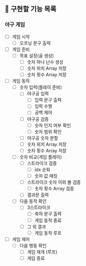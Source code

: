## 🧭 구현할 기능 목록  

### 야구 게임  
- [ ] 게임 시작  
  - [ ] 오프닝 문구 출력  
- [ ] 게임 준비  
  - [ ] 목표 설정(골 생성)
    - [ ] 숫자 하나 난수 생성  
    - [ ] 숫자 위치 Array 저장  
    - [ ] 숫자 횟수 Array 저장
- [ ] 게임 동작
  - [ ] 숫자 입력(플레이 준비)  
    - [ ] 야구공 입력  
      - [ ] 입력 문구 출력  
      - [ ] 입력 수행  
      - [ ] 공백 제어  
    - [ ] 야구공 검증  
      - [ ] 숫자 인지 여부 확인  
      - [ ] 숫자 범위 확인  
    - [ ] 야구공 숫자 분할  
    - [ ] 숫자 위치 Array 저장  
    - [ ] 숫자 횟수 Array 저장  
  - [ ] 숫자 비교(게임 플레이)  
    - [ ] 스트라이크 검증  
      - [ ] idx 순회
      - [ ] 숫자 값 매칭  
    - [ ] 스트라이크 숫자 이외 볼 검증  
      - [ ] 숫자 횟수 Array 검증  
    - [ ] 결과문 출력
  - [ ] 다음 동작 확인  
    - [ ] 3스트라이크  
      - [ ] 축하 문구 출력  
      - [ ] 게임 동작 종료  
    - [ ] 그 외 결과  
      - [ ] 게임 동작 루프
- [ ] 게임 제어  
  - [ ] 다음 행동 확인  
    - [ ] 게임 재개 (루프)  
    - [ ] 게임 종료